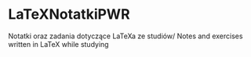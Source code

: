 # LaTeXNotatkiPWR
Notatki oraz zadania dotyczące LaTeXa ze studiów/ Notes and exercises written in LaTeX while studying

